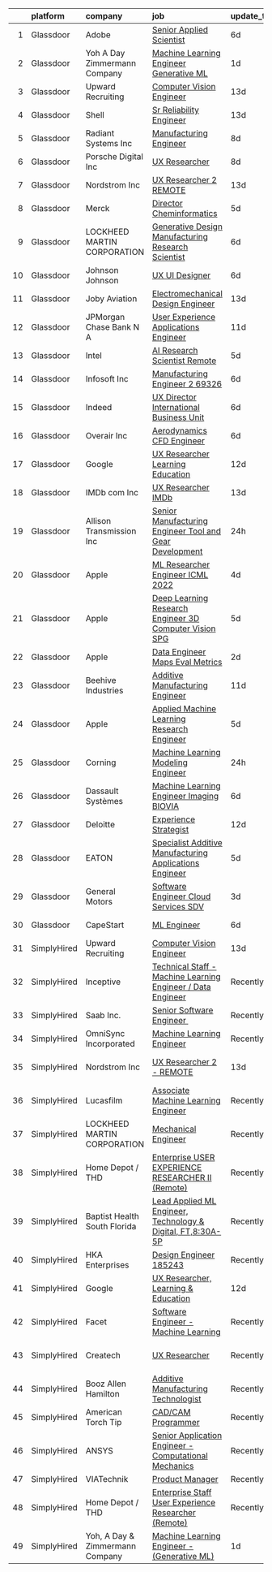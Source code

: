 

|    | platform    | company                         | job                                                                                                                                                                                                                                                                                                                                                                                                                                                                                                                                                                                                                                                                                                                                                                                                                                                                                                                                                                                                                                                                                                                                                                                                                                                                                                                                                                                          | update_time   | location                 |
|---:|:------------|:--------------------------------|:---------------------------------------------------------------------------------------------------------------------------------------------------------------------------------------------------------------------------------------------------------------------------------------------------------------------------------------------------------------------------------------------------------------------------------------------------------------------------------------------------------------------------------------------------------------------------------------------------------------------------------------------------------------------------------------------------------------------------------------------------------------------------------------------------------------------------------------------------------------------------------------------------------------------------------------------------------------------------------------------------------------------------------------------------------------------------------------------------------------------------------------------------------------------------------------------------------------------------------------------------------------------------------------------------------------------------------------------------------------------------------------------|:--------------|:-------------------------|
|  1 | Glassdoor   | Adobe                           | [Senior Applied Scientist](https://www.glassdoor.com/partner/jobListing.htm?pos=128&ao=1136043&s=58&guid=00000181d2458467827e144ab0c308d9&src=GD_JOB_AD&t=SR&vt=w&cs=1_70e1833e&cb=1657090180554&jobListingId=1007970888949&jrtk=3-0-1g794b14rjrp9801-1g794b158i6if800-618e503be2a85313-)                                                                                                                                                                                                                                                                                                                                                                                                                                                                                                                                                                                                                                                                                                                                                                                                                                                                                                                                                                                                                                                                                                    | 6d            | Seattle, WA              |
|  2 | Glassdoor   | Yoh  A Day   Zimmermann Company | [Machine Learning Engineer    Generative ML ](https://www.glassdoor.com/partner/jobListing.htm?pos=102&ao=1110586&s=58&guid=00000181d2458467827e144ab0c308d9&src=GD_JOB_AD&t=SR&vt=w&ea=1&cs=1_2a9b2e71&cb=1657090180548&jobListingId=1007982759644&cpc=9C2286EA3771AAF6&jrtk=3-0-1g794b14rjrp9801-1g794b158i6if800-3ef156ec08f33186--6NYlbfkN0Ae6Qmv8rNb3d5rEsMPL_plhvilYeiJERi7JqghURwQ9bq2mHgMGRGPHap0kt02TPhHoArRrIPDXB0Fm3NSxLJwWlAXpSoHydXD7YYEjQfYp-wt_j4lfGDfKIbzND_9EtD4wiBxpi_5Fu1gPRC5CvPWqwejtozptTMLVK4J_uv5kUAtnlLbzUmWf6tFympiFYnBP8K4BJWnZqgsDd_Sx_DpqW2KR0jefdT6XUffjapRTPbOXahSjOPT9KYU6Sw-WvD_mwvFgiysf6GUqqoujqOfR_vd5d3rl4Gz9eg7eDSnXkbiYZ3inxN4tvJ6uByqFX338QC0eFdcJD878lQ-WbxaXdEY_MgblGchkh3Lza711agydbttAShm8O10C1Lhvogm_LRiqGR71Jx1zQdFUhnSTXTrBb0oYjLwe8xg0TCeZ5tz9ahBGvUdKRywjVM_t-F_TXB7H1tMZ6WfJuHadfe_MjfQy9B977aUl1iJnpBUzA%3D%3D)                                                                                                                                                                                                                                                                                                                                                                                                                                                                                                                           | 1d            | Mountain View, CA        |
|  3 | Glassdoor   | Upward Recruiting               | [Computer Vision Engineer](https://www.glassdoor.com/partner/jobListing.htm?pos=110&ao=1136043&s=58&guid=00000181d2458467827e144ab0c308d9&src=GD_JOB_AD&t=SR&vt=w&ea=1&cs=1_a47df1da&cb=1657090180549&jobListingId=1007957782508&jrtk=3-0-1g794b14rjrp9801-1g794b158i6if800-2e21e2754d8e0a98-)                                                                                                                                                                                                                                                                                                                                                                                                                                                                                                                                                                                                                                                                                                                                                                                                                                                                                                                                                                                                                                                                                               | 13d           | Remote                   |
|  4 | Glassdoor   | Shell                           | [Sr  Reliability Engineer](https://www.glassdoor.com/partner/jobListing.htm?pos=113&ao=1136043&s=58&guid=00000181d2458467827e144ab0c308d9&src=GD_JOB_AD&t=SR&vt=w&cs=1_66a01b0f&cb=1657090180549&jobListingId=1007957372884&jrtk=3-0-1g794b14rjrp9801-1g794b158i6if800-10b005668955eb28-)                                                                                                                                                                                                                                                                                                                                                                                                                                                                                                                                                                                                                                                                                                                                                                                                                                                                                                                                                                                                                                                                                                    | 13d           | Deer Park, TX            |
|  5 | Glassdoor   | Radiant Systems Inc             | [Manufacturing Engineer](https://www.glassdoor.com/partner/jobListing.htm?pos=127&ao=1136043&s=58&guid=00000181d2458467827e144ab0c308d9&src=GD_JOB_AD&t=SR&vt=w&ea=1&cs=1_ffbf00da&cb=1657090180554&jobListingId=1007965948677&jrtk=3-0-1g794b14rjrp9801-1g794b158i6if800-56f5017d1ebf398c-)                                                                                                                                                                                                                                                                                                                                                                                                                                                                                                                                                                                                                                                                                                                                                                                                                                                                                                                                                                                                                                                                                                 | 8d            | Painted Post, NY         |
|  6 | Glassdoor   | Porsche Digital Inc             | [UX Researcher](https://www.glassdoor.com/partner/jobListing.htm?pos=121&ao=1136043&s=58&guid=00000181d2458467827e144ab0c308d9&src=GD_JOB_AD&t=SR&vt=w&cs=1_d82e3dd2&cb=1657090180553&jobListingId=1007965384726&jrtk=3-0-1g794b14rjrp9801-1g794b158i6if800-1bfb70a52c92c339-)                                                                                                                                                                                                                                                                                                                                                                                                                                                                                                                                                                                                                                                                                                                                                                                                                                                                                                                                                                                                                                                                                                               | 8d            | Atlanta, GA              |
|  7 | Glassdoor   | Nordstrom Inc                   | [UX Researcher 2   REMOTE](https://www.glassdoor.com/partner/jobListing.htm?pos=119&ao=1136043&s=58&guid=00000181d2458467827e144ab0c308d9&src=GD_JOB_AD&t=SR&vt=w&cs=1_d31b0104&cb=1657090180552&jobListingId=1007957153362&jrtk=3-0-1g794b14rjrp9801-1g794b158i6if800-608155c439d6817a-)                                                                                                                                                                                                                                                                                                                                                                                                                                                                                                                                                                                                                                                                                                                                                                                                                                                                                                                                                                                                                                                                                                    | 13d           | Seattle, WA              |
|  8 | Glassdoor   | Merck                           | [Director  Cheminformatics](https://www.glassdoor.com/partner/jobListing.htm?pos=120&ao=1136043&s=58&guid=00000181d2458467827e144ab0c308d9&src=GD_JOB_AD&t=SR&vt=w&cs=1_bce37f95&cb=1657090180553&jobListingId=1007975055606&jrtk=3-0-1g794b14rjrp9801-1g794b158i6if800-a4a0db368f2e5b3a-)                                                                                                                                                                                                                                                                                                                                                                                                                                                                                                                                                                                                                                                                                                                                                                                                                                                                                                                                                                                                                                                                                                   | 5d            | Boston, MA               |
|  9 | Glassdoor   | LOCKHEED MARTIN CORPORATION     | [Generative Design   Manufacturing Research Scientist](https://www.glassdoor.com/partner/jobListing.htm?pos=105&ao=1136043&s=58&guid=00000181d2458467827e144ab0c308d9&src=GD_JOB_AD&t=SR&vt=w&cs=1_f195dd32&cb=1657090180548&jobListingId=1007971993276&jrtk=3-0-1g794b14rjrp9801-1g794b158i6if800-5830dfb3cb1cb712-)                                                                                                                                                                                                                                                                                                                                                                                                                                                                                                                                                                                                                                                                                                                                                                                                                                                                                                                                                                                                                                                                        | 6d            | Billerica, MA            |
| 10 | Glassdoor   | Johnson   Johnson               | [UX UI Designer](https://www.glassdoor.com/partner/jobListing.htm?pos=129&ao=1136043&s=58&guid=00000181d2458467827e144ab0c308d9&src=GD_JOB_AD&t=SR&vt=w&cs=1_f27b1245&cb=1657090180554&jobListingId=1007971810251&jrtk=3-0-1g794b14rjrp9801-1g794b158i6if800-fcb3b0239c2331a4-)                                                                                                                                                                                                                                                                                                                                                                                                                                                                                                                                                                                                                                                                                                                                                                                                                                                                                                                                                                                                                                                                                                              | 6d            | Raritan, NJ              |
| 11 | Glassdoor   | Joby Aviation                   | [Electromechanical Design Engineer](https://www.glassdoor.com/partner/jobListing.htm?pos=114&ao=1136043&s=58&guid=00000181d2458467827e144ab0c308d9&src=GD_JOB_AD&t=SR&vt=w&cs=1_7ae9a210&cb=1657090180549&jobListingId=1007956106150&jrtk=3-0-1g794b14rjrp9801-1g794b158i6if800-acb599ffedd8eecd-)                                                                                                                                                                                                                                                                                                                                                                                                                                                                                                                                                                                                                                                                                                                                                                                                                                                                                                                                                                                                                                                                                           | 13d           | Santa Cruz, CA           |
| 12 | Glassdoor   | JPMorgan Chase Bank  N A        | [User Experience   Applications Engineer](https://www.glassdoor.com/partner/jobListing.htm?pos=122&ao=1136043&s=58&guid=00000181d2458467827e144ab0c308d9&src=GD_JOB_AD&t=SR&vt=w&cs=1_9a943f4a&cb=1657090180553&jobListingId=1007962736195&jrtk=3-0-1g794b14rjrp9801-1g794b158i6if800-6607245b2d100d86-)                                                                                                                                                                                                                                                                                                                                                                                                                                                                                                                                                                                                                                                                                                                                                                                                                                                                                                                                                                                                                                                                                     | 11d           | Apple Valley, CA         |
| 13 | Glassdoor   | Intel                           | [AI Research Scientist  Remote ](https://www.glassdoor.com/partner/jobListing.htm?pos=123&ao=1136043&s=58&guid=00000181d2458467827e144ab0c308d9&src=GD_JOB_AD&t=SR&vt=w&cs=1_0b6ede9b&cb=1657090180553&jobListingId=1007972697909&jrtk=3-0-1g794b14rjrp9801-1g794b158i6if800-e6d184d2bbfede32-)                                                                                                                                                                                                                                                                                                                                                                                                                                                                                                                                                                                                                                                                                                                                                                                                                                                                                                                                                                                                                                                                                              | 5d            | Santa Clara, CA          |
| 14 | Glassdoor   | Infosoft  Inc                   | [Manufacturing Engineer 2  69326](https://www.glassdoor.com/partner/jobListing.htm?pos=112&ao=1136043&s=58&guid=00000181d2458467827e144ab0c308d9&src=GD_JOB_AD&t=SR&vt=w&ea=1&cs=1_7151cb8d&cb=1657090180549&jobListingId=1007971096054&jrtk=3-0-1g794b14rjrp9801-1g794b158i6if800-05b70dd7c2898fd6-)                                                                                                                                                                                                                                                                                                                                                                                                                                                                                                                                                                                                                                                                                                                                                                                                                                                                                                                                                                                                                                                                                        | 6d            | Painted Post, NY         |
| 15 | Glassdoor   | Indeed                          | [UX Director   International Business Unit](https://www.glassdoor.com/partner/jobListing.htm?pos=104&ao=1110586&s=58&guid=00000181d2458467827e144ab0c308d9&src=GD_JOB_AD&t=SR&vt=w&cs=1_35605d42&cb=1657090180548&jobListingId=1007971205893&cpc=9908D8D4413DBB8A&jrtk=3-0-1g794b14rjrp9801-1g794b158i6if800-8bdda3467dc467eb--6NYlbfkN0CiRNM7CVr8YueLFKlzwbFWI0o7IjV438l4sVrvKZ0flpURU_mqoI8E88RAJZx1_nToDFyAHICBRXysA2QPrqnmdYMjauVfVm-aXzBipg7d0uLKOPw3sWUpNXv1jrlnDln_8TO8QbrxYzd69lSsEXtW-RzE3jUWACSKSpZXC7yQgZA1Ts5SMnldfVaA-hfJpdRKGHCUf0zhik02-TiyrDNMYV4hdbKLVdwG_r9wMJ378My5H369IBj0E8JQZRBQxw6T87jOUiD80zCGxnRf6irIk3Fzd13HKbCkzFLr4G5MW0bKyvcF_zzM68WSB3zzxTtqPPlCofcpjEfdBUbN4mw81hizgLRWFDVARSsiW5CQD9-hmNW8Pcj69C3Hd087D0LBHWwdhBi70zz86Ht-UtOlcPYOQJpzzSMSrMMpej0ASkzhnjsL8H0Xl5vR6RAqEybCMVmj7g9LYE3HpjgoEcin0qdqqfRPY1qSycRnkqd87kiWPmNeKTYC3CICNIGMqwc0t9gtCivXQhtC0imAHy3O)                                                                                                                                                                                                                                                                                                                                                                                                                                                                                              | 6d            | Austin, TX               |
| 16 | Glassdoor   | Overair  Inc                    | [Aerodynamics CFD Engineer](https://www.glassdoor.com/partner/jobListing.htm?pos=109&ao=1136043&s=58&guid=00000181d2458467827e144ab0c308d9&src=GD_JOB_AD&t=SR&vt=w&ea=1&cs=1_123c4c37&cb=1657090180549&jobListingId=1007971095344&jrtk=3-0-1g794b14rjrp9801-1g794b158i6if800-428bb3b897652151-)                                                                                                                                                                                                                                                                                                                                                                                                                                                                                                                                                                                                                                                                                                                                                                                                                                                                                                                                                                                                                                                                                              | 6d            | Santa Ana, CA            |
| 17 | Glassdoor   | Google                          | [UX Researcher  Learning   Education](https://www.glassdoor.com/partner/jobListing.htm?pos=111&ao=1136043&s=58&guid=00000181d2458467827e144ab0c308d9&src=GD_JOB_AD&t=SR&vt=w&cs=1_46e51443&cb=1657090180549&jobListingId=1007959780547&jrtk=3-0-1g794b14rjrp9801-1g794b158i6if800-df1c80ee7936e630-)                                                                                                                                                                                                                                                                                                                                                                                                                                                                                                                                                                                                                                                                                                                                                                                                                                                                                                                                                                                                                                                                                         | 12d           | San Francisco, CA        |
| 18 | Glassdoor   | IMDb com  Inc                   | [UX Researcher  IMDb](https://www.glassdoor.com/partner/jobListing.htm?pos=125&ao=1136043&s=58&guid=00000181d2458467827e144ab0c308d9&src=GD_JOB_AD&t=SR&vt=w&cs=1_eabe006e&cb=1657090180554&jobListingId=1007957418675&jrtk=3-0-1g794b14rjrp9801-1g794b158i6if800-c268364bb23a3570-)                                                                                                                                                                                                                                                                                                                                                                                                                                                                                                                                                                                                                                                                                                                                                                                                                                                                                                                                                                                                                                                                                                         | 13d           | Remote                   |
| 19 | Glassdoor   | Allison Transmission  Inc       | [Senior Manufacturing Engineer   Tool and Gear Development](https://www.glassdoor.com/partner/jobListing.htm?pos=115&ao=1136043&s=58&guid=00000181d2458467827e144ab0c308d9&src=GD_JOB_AD&t=SR&vt=w&cs=1_b403f4d7&cb=1657090180549&jobListingId=1007985925971&jrtk=3-0-1g794b14rjrp9801-1g794b158i6if800-c985f82f04198b8b-)                                                                                                                                                                                                                                                                                                                                                                                                                                                                                                                                                                                                                                                                                                                                                                                                                                                                                                                                                                                                                                                                   | 24h           | Indianapolis, IN         |
| 20 | Glassdoor   | Apple                           | [ML Researcher   Engineer  ICML 2022 ](https://www.glassdoor.com/partner/jobListing.htm?pos=107&ao=1136043&s=58&guid=00000181d2458467827e144ab0c308d9&src=GD_JOB_AD&t=SR&vt=w&cs=1_4d767a95&cb=1657090180549&jobListingId=1007977376332&jrtk=3-0-1g794b14rjrp9801-1g794b158i6if800-ebdaa431a03aec32-)                                                                                                                                                                                                                                                                                                                                                                                                                                                                                                                                                                                                                                                                                                                                                                                                                                                                                                                                                                                                                                                                                        | 4d            | Cupertino, CA            |
| 21 | Glassdoor   | Apple                           | [Deep Learning Research Engineer  3D Computer Vision   SPG](https://www.glassdoor.com/partner/jobListing.htm?pos=106&ao=1136043&s=58&guid=00000181d2458467827e144ab0c308d9&src=GD_JOB_AD&t=SR&vt=w&cs=1_10f58e59&cb=1657090180548&jobListingId=1007975564657&jrtk=3-0-1g794b14rjrp9801-1g794b158i6if800-f294efce9365c613-)                                                                                                                                                                                                                                                                                                                                                                                                                                                                                                                                                                                                                                                                                                                                                                                                                                                                                                                                                                                                                                                                   | 5d            | Cupertino, CA            |
| 22 | Glassdoor   | Apple                           | [Data Engineer  Maps Eval Metrics](https://www.glassdoor.com/partner/jobListing.htm?pos=103&ao=1110586&s=58&guid=00000181d2458467827e144ab0c308d9&src=GD_JOB_AD&t=SR&vt=w&cs=1_12fec8df&cb=1657090180548&jobListingId=1007981077197&cpc=9908D8D4413DBB8A&jrtk=3-0-1g794b14rjrp9801-1g794b158i6if800-fcb89ba8530a05ad--6NYlbfkN0BvKrLyj5gPmtZO9T8euul8TCxuuKNOtzRJOomxnwSEodTz2Bc-sPZlt2Zgji_QUXGcPDDC0toIwkjjSX4pmKJQPu1bsxKDITU5WKNSEn6ePegREADGpDVQMOY6z2KDoUqo20z9hSaLPtO1Exw88_J7LYEFvcBranYEI5WZgpK7o1SzRvxN8Wwn2U1l3SuF_7R7mHrwIg18GTldwnzfwzzp2QSGaeISJm_ibumdWJhmzai42z_2qnT5Kdvi8OlkIDjEdTdYuoor3KHAl0CB0GKz3FVfXOAAdjPkoOSAZD2nQS0AJhXyc0DfxnnEhLBK9WOshS-bcEQs-wo41ukCqdKcTzueJDyDveoy7ufFb58DOWG9H0p8fligkMsodT2YKy1yPTRRDuqcbzh1ZKZhA2QLKO_70dJDDViN23vvaS6BEzl_9I7lBOmbqSkE0SDcqILdgoWR9THDiGS390792o9Szz1wLwlT1kshyiBed-MpujhOhcD5TKZOEfNjzrW6twBx7H_4LMJ_qA9oh3LmnqQ6pDxlrvUJ5h0rPz3OxqSnE9ZX_EzS6hA5bWOVXtEVUi5B_VD92wr22FmKjIHb36TSPqOWvOmVZNwll29XF7_1xrfi8_KqamN-aUIlJ7aYXp7Dpe8L0WvkAr0tY_Mf8sofegVhgCIOSUwZuVHcq_KB1RxpVXeV6PZ9snzwobZsS95n2ypAzM_9tXu-u7RDNoyTTcB2meybQpnD6zUGZigWFHCH8hl3g7b1U-CgX_nY7e3rAzZtjarRFkr8RRE4KKYd40LJs1hdO0oHHVRWYkNNfeyR5uKn6pulGc9DWZOfXQ0h7ni7lLHGTnLTL7RT_4zkopdwUe-10C5hi8CRkVMTYuVfzPz7GnDzMMZMZpolIipF75iMAa8Hp_0DjM2WciZp_6pt0J9eJZFemGip-mh1yYV_dQt3HGZe9qHz_btWMNLbinyJh3mHTAttVOPrSS8u)                                       | 2d            | Cupertino, CA            |
| 23 | Glassdoor   | Beehive Industries              | [Additive Manufacturing Engineer](https://www.glassdoor.com/partner/jobListing.htm?pos=117&ao=1136043&s=58&guid=00000181d2458467827e144ab0c308d9&src=GD_JOB_AD&t=SR&vt=w&ea=1&cs=1_6033076b&cb=1657090180550&jobListingId=1007962467180&jrtk=3-0-1g794b14rjrp9801-1g794b158i6if800-81fdef901ec4dd6e-)                                                                                                                                                                                                                                                                                                                                                                                                                                                                                                                                                                                                                                                                                                                                                                                                                                                                                                                                                                                                                                                                                        | 11d           | Denver, CO               |
| 24 | Glassdoor   | Apple                           | [Applied Machine Learning Research Engineer](https://www.glassdoor.com/partner/jobListing.htm?pos=101&ao=1110586&s=58&guid=00000181d2458467827e144ab0c308d9&src=GD_JOB_AD&t=SR&vt=w&cs=1_ce28595e&cb=1657090180548&jobListingId=1007972446556&cpc=0FE1F5EA2BC84A01&jrtk=3-0-1g794b14rjrp9801-1g794b158i6if800-3e48cf0cef0c3e92--6NYlbfkN0BvKrLyj5gPmtZO9T8euul8TCxuuKNOtzRJOomxnwSEodTz2Bc-sPZl8WPllYOnI2iSo8V1TL2wcIgaohnAvPJGLI-rs79cOG4peC1c_72dKmydqxFccLI-NwQIrlYChOwm-qmZO0Jk3czq7Cvi66AMtMiGy-y8IYaSFRt07eUfzIiQd88fXJ4TcJwIoxD1Zhzuan74IcxKIPxTQeg8zk8RBZprZlHYn978-rUlehHamwTEVqug2RsbvM-KBpiDY0VZpXgiZYc4tY0P2uOfrFGGTILQfaQssrP9t967anJ4-liq7hhOO0MqvfAxBG96maLPOlcf2tbZrG6-EobrHM-j5ob2pYrJTTc_miop67C3tycAXCEDqsG0SAJ44HcL65YlxWO7hz7L3Mdg0CJ88lnTXRGfNbpJqV2OUOSfpjxeii8mAnf_vlSjtc1CKSX0dqAWnt4EVudfzoFGKRp2RyM3FnHW1ZuD0fYBtKz1YT05vMzt4-sn98xQCJkRizcNAyKqOURDho_Yh9VcpOWQ9pRFi_d7XXzP4TKEWFs_kLPAqIMjK0Sa4w4pbQLx7-12kyaZxro_LO_i20Jq8AhhEPe5SsCUbZNKKU0z2U8IxovAghq918V1xtepaw_7kDnUDZaVhYNTWxRgZj9C6dqYhAhCT76HIh_X5Lkm66IpIuOkc_B1zU1n90ezjWMQX7JUayNG7qgr25l0hZMy1CwwsISPqmlXy3gAYrQkgyQJqNm1ixHWP2i6_w1K6GdgS5jgaL945jUOXSWPy6w4nDxrLS0JOfimKHjwOjiJRlo4AuYjTBK1RqQrr5UXa1-qES2ZI41YUMFab-_COs6AIPbFtHn4XY9k-MnyvMp84xahTaGb-WwizAcwIxRx8ZgqxlobwPamJw_tiMgmw-5_qq3tbOE4UuJcrU2c7JfitKVm6AP9ELnrdo79A7FtAdZDKABeFOnNwpCgZ-IzsHxWWxa4TVi6itBu53jgmKZsvt-JUQksnA%3D%3D) | 5d            | San Diego, CA            |
| 25 | Glassdoor   | Corning                         | [Machine Learning Modeling Engineer](https://www.glassdoor.com/partner/jobListing.htm?pos=124&ao=1136043&s=58&guid=00000181d2458467827e144ab0c308d9&src=GD_JOB_AD&t=SR&vt=w&cs=1_aa0d3743&cb=1657090180554&jobListingId=1007985113411&jrtk=3-0-1g794b14rjrp9801-1g794b158i6if800-520d69d3e679490c-)                                                                                                                                                                                                                                                                                                                                                                                                                                                                                                                                                                                                                                                                                                                                                                                                                                                                                                                                                                                                                                                                                          | 24h           | Corning, NY              |
| 26 | Glassdoor   | Dassault Systèmes               | [Machine Learning Engineer Imaging   BIOVIA](https://www.glassdoor.com/partner/jobListing.htm?pos=118&ao=1136043&s=58&guid=00000181d2458467827e144ab0c308d9&src=GD_JOB_AD&t=SR&vt=w&cs=1_f83a61b4&cb=1657090180550&jobListingId=1007971286133&jrtk=3-0-1g794b14rjrp9801-1g794b158i6if800-b83ee0bdba349000-)                                                                                                                                                                                                                                                                                                                                                                                                                                                                                                                                                                                                                                                                                                                                                                                                                                                                                                                                                                                                                                                                                  | 6d            | San Diego, CA            |
| 27 | Glassdoor   | Deloitte                        | [Experience Strategist](https://www.glassdoor.com/partner/jobListing.htm?pos=126&ao=1136043&s=58&guid=00000181d2458467827e144ab0c308d9&src=GD_JOB_AD&t=SR&vt=w&cs=1_2f90c23d&cb=1657090180554&jobListingId=1007958459453&jrtk=3-0-1g794b14rjrp9801-1g794b158i6if800-90b21840f0137d89-)                                                                                                                                                                                                                                                                                                                                                                                                                                                                                                                                                                                                                                                                                                                                                                                                                                                                                                                                                                                                                                                                                                       | 12d           | Seattle, WA              |
| 28 | Glassdoor   | EATON                           | [Specialist   Additive Manufacturing Applications Engineer](https://www.glassdoor.com/partner/jobListing.htm?pos=116&ao=1136043&s=58&guid=00000181d2458467827e144ab0c308d9&src=GD_JOB_AD&t=SR&vt=w&cs=1_d70fefd3&cb=1657090180550&jobListingId=1007973772476&jrtk=3-0-1g794b14rjrp9801-1g794b158i6if800-24f9db2ec16f5da2-)                                                                                                                                                                                                                                                                                                                                                                                                                                                                                                                                                                                                                                                                                                                                                                                                                                                                                                                                                                                                                                                                   | 5d            | Southfield, MI           |
| 29 | Glassdoor   | General Motors                  | [Software Engineer   Cloud Services   SDV](https://www.glassdoor.com/partner/jobListing.htm?pos=130&ao=1136043&s=58&guid=00000181d2458467827e144ab0c308d9&src=GD_JOB_AD&t=SR&vt=w&cs=1_79e8d13b&cb=1657090180556&jobListingId=1007979241615&jrtk=3-0-1g794b14rjrp9801-1g794b158i6if800-4b1ea89f5fd69d67-)                                                                                                                                                                                                                                                                                                                                                                                                                                                                                                                                                                                                                                                                                                                                                                                                                                                                                                                                                                                                                                                                                    | 3d            | Warren, MI               |
| 30 | Glassdoor   | CapeStart                       | [ML Engineer](https://www.glassdoor.com/partner/jobListing.htm?pos=108&ao=1136043&s=58&guid=00000181d2458467827e144ab0c308d9&src=GD_JOB_AD&t=SR&vt=w&cs=1_a5a9a2ca&cb=1657090180549&jobListingId=1007970088689&jrtk=3-0-1g794b14rjrp9801-1g794b158i6if800-c5c57b29945e7a0e-)                                                                                                                                                                                                                                                                                                                                                                                                                                                                                                                                                                                                                                                                                                                                                                                                                                                                                                                                                                                                                                                                                                                 | 6d            | Cambridge, MA            |
| 31 | SimplyHired | Upward Recruiting               | [Computer Vision Engineer](https://www.simplyhired.com/job/rkCRw4L7zZyIjOI7zDuN7ivicgLG8hqhk8yOpjOy7-yVCSDmzkL6ow?q=generative+engineer)                                                                                                                                                                                                                                                                                                                                                                                                                                                                                                                                                                                                                                                                                                                                                                                                                                                                                                                                                                                                                                                                                                                                                                                                                                                     | 13d           | Remote                   |
| 32 | SimplyHired | Inceptive                       | [Technical Staff - Machine Learning Engineer / Data Engineer](https://www.simplyhired.com/job/nU_pczZ8k_8OLKVUZdqqqLwaQKANdZcg--5NjulzQpo0A-o37XVZkQ?q=generative+engineer)                                                                                                                                                                                                                                                                                                                                                                                                                                                                                                                                                                                                                                                                                                                                                                                                                                                                                                                                                                                                                                                                                                                                                                                                                  | Recently      | Remote                   |
| 33 | SimplyHired | Saab Inc.                       | [Senior Software Engineer ﻿](https://www.simplyhired.com/job/XGxxSbi_pQmghBTdNfKG3BCaBxwKkfnYwjhpRjm-rIVPcxLAmzaDCg?q=generative+engineer)                                                                                                                                                                                                                                                                                                                                                                                                                                                                                                                                                                                                                                                                                                                                                                                                                                                                                                                                                                                                                                                                                                                                                                                                                                                   | Recently      | Remote                   |
| 34 | SimplyHired | OmniSync Incorporated           | [Machine Learning Engineer](https://www.simplyhired.com/job/Ms1rUOOkPUDsS74FgK92f7jngW4kzHcHoT7F_OvtjO8xRlfiq_mzCQ?q=generative+engineer)                                                                                                                                                                                                                                                                                                                                                                                                                                                                                                                                                                                                                                                                                                                                                                                                                                                                                                                                                                                                                                                                                                                                                                                                                                                    | Recently      | San Diego, CA            |
| 35 | SimplyHired | Nordstrom Inc                   | [UX Researcher 2 - REMOTE](https://www.simplyhired.com/job/6lwKITcTEPLMJdWVLA0p2KF-JUCKp7WKk0hyeGG-pjZ4y10DKZolYg?q=generative+engineer)                                                                                                                                                                                                                                                                                                                                                                                                                                                                                                                                                                                                                                                                                                                                                                                                                                                                                                                                                                                                                                                                                                                                                                                                                                                     | 13d           | Seattle, WA +5 locations |
| 36 | SimplyHired | Lucasfilm                       | [Associate Machine Learning Engineer](https://www.simplyhired.com/job/XJTtzorP-cvC9W-T4C3Nbsj0BMgIlQp6ZwvKdhPLZqUll3uPYTuIAQ?q=generative+engineer)                                                                                                                                                                                                                                                                                                                                                                                                                                                                                                                                                                                                                                                                                                                                                                                                                                                                                                                                                                                                                                                                                                                                                                                                                                          | Recently      | San Francisco, CA        |
| 37 | SimplyHired | LOCKHEED MARTIN CORPORATION     | [Mechanical Engineer](https://www.simplyhired.com/job/DrdYSViEOJmm8VeD-CAIA2QkqGdQTsm45767GHFQXICe0v2HYKc4dg?q=generative+engineer)                                                                                                                                                                                                                                                                                                                                                                                                                                                                                                                                                                                                                                                                                                                                                                                                                                                                                                                                                                                                                                                                                                                                                                                                                                                          | Recently      | Liverpool, NY            |
| 38 | SimplyHired | Home Depot / THD                | [Enterprise USER EXPERIENCE RESEARCHER II (Remote)](https://www.simplyhired.com/job/Vxk6_r6G-Y2lov6zm8gWimmfT6_6QSkcwIBqpLlN45du5cUAEOcnpA?q=generative+engineer)                                                                                                                                                                                                                                                                                                                                                                                                                                                                                                                                                                                                                                                                                                                                                                                                                                                                                                                                                                                                                                                                                                                                                                                                                            | Recently      | Atlanta, GA              |
| 39 | SimplyHired | Baptist Health South Florida    | [Lead Applied ML Engineer, Technology & Digital, FT,8:30A-5P](https://www.simplyhired.com/job/bPEqHg7irsI6LT87hED1klw5XllAc00hwjSLpBZAIvvu4x7ryDq1eA?q=generative+engineer)                                                                                                                                                                                                                                                                                                                                                                                                                                                                                                                                                                                                                                                                                                                                                                                                                                                                                                                                                                                                                                                                                                                                                                                                                  | Recently      | Florida                  |
| 40 | SimplyHired | HKA Enterprises                 | [Design Engineer 185243](https://www.simplyhired.com/job/HeIK9pPhgZQjZsk8zWriMAOhab5AvlqYqXNqlBvWRwGvKhjI5qGlGA?q=generative+engineer)                                                                                                                                                                                                                                                                                                                                                                                                                                                                                                                                                                                                                                                                                                                                                                                                                                                                                                                                                                                                                                                                                                                                                                                                                                                       | Recently      | Windsor Locks, CT        |
| 41 | SimplyHired | Google                          | [UX Researcher, Learning & Education](https://www.simplyhired.com/job/WGCSVKpQGbUMUJM-_ZKn_88_lb6_wQ3quIe5_IBj1DVzS_pd-OSyog?q=generative+engineer)                                                                                                                                                                                                                                                                                                                                                                                                                                                                                                                                                                                                                                                                                                                                                                                                                                                                                                                                                                                                                                                                                                                                                                                                                                          | 12d           | San Francisco, CA        |
| 42 | SimplyHired | Facet                           | [Software Engineer - Machine Learning](https://www.simplyhired.com/job/rRl7LpYqGiIowLAwzbrNzMgXtXTFbKgtp-z9fo66PKEqX4Q6nYlO_w?q=generative+engineer)                                                                                                                                                                                                                                                                                                                                                                                                                                                                                                                                                                                                                                                                                                                                                                                                                                                                                                                                                                                                                                                                                                                                                                                                                                         | Recently      | San Francisco, CA        |
| 43 | SimplyHired | Createch                        | [UX Researcher](https://www.simplyhired.com/job/i7kHaMs_t4HJbJlYlCbNzuzUNip4IiMfa1iEYNfuICNgoGdDox8jZA?q=generative+engineer)                                                                                                                                                                                                                                                                                                                                                                                                                                                                                                                                                                                                                                                                                                                                                                                                                                                                                                                                                                                                                                                                                                                                                                                                                                                                | Recently      | San Francisco, CA        |
| 44 | SimplyHired | Booz Allen Hamilton             | [Additive Manufacturing Technologist](https://www.simplyhired.com/job/aX1q5uxCrUZ_BFPr36zd81W8FjdVNenl4q6sjx4_a2yxlqpgXLxMWw?q=generative+engineer)                                                                                                                                                                                                                                                                                                                                                                                                                                                                                                                                                                                                                                                                                                                                                                                                                                                                                                                                                                                                                                                                                                                                                                                                                                          | Recently      | Warren, MI               |
| 45 | SimplyHired | American Torch Tip              | [CAD/CAM Programmer](https://www.simplyhired.com/job/wn2fbyaBec78acuNdq2eAVR7_spd69UScYMbA_x7q4_mYYN8c7ZLaQ?q=generative+engineer)                                                                                                                                                                                                                                                                                                                                                                                                                                                                                                                                                                                                                                                                                                                                                                                                                                                                                                                                                                                                                                                                                                                                                                                                                                                           | Recently      | Bradenton, FL            |
| 46 | SimplyHired | ANSYS                           | [Senior Application Engineer - Computational Mechanics](https://www.simplyhired.com/job/VUvHEQESYkRNe2g3tJ_Uihxe-6Qae_kl-9eegS1oCb-uMqrbdOuaSw?q=generative+engineer)                                                                                                                                                                                                                                                                                                                                                                                                                                                                                                                                                                                                                                                                                                                                                                                                                                                                                                                                                                                                                                                                                                                                                                                                                        | Recently      | Ann Arbor, MI            |
| 47 | SimplyHired | VIATechnik                      | [Product Manager](https://www.simplyhired.com/job/YVXgEfpeqlU-NgAXZdogWzcUr_tubymCRGeyw709a5fMjk7TtvSsfQ?q=generative+engineer)                                                                                                                                                                                                                                                                                                                                                                                                                                                                                                                                                                                                                                                                                                                                                                                                                                                                                                                                                                                                                                                                                                                                                                                                                                                              | Recently      | Denver, CO               |
| 48 | SimplyHired | Home Depot / THD                | [Enterprise Staff User Experience Researcher (Remote)](https://www.simplyhired.com/job/OCmKnGofzV5hw7O-viYblxOz7UbxbYKKYLSNMWkqpJJFujD_IBrYgA?q=generative+engineer)                                                                                                                                                                                                                                                                                                                                                                                                                                                                                                                                                                                                                                                                                                                                                                                                                                                                                                                                                                                                                                                                                                                                                                                                                         | Recently      | Atlanta, GA              |
| 49 | SimplyHired | Yoh, A Day & Zimmermann Company | [Machine Learning Engineer - (Generative ML)](https://www.simplyhired.com/job/7aYu7SxFh_rMH8QW9USb027e2AVza7KDRKSJCstzz2rOHP-O66kvpw?q=generative+engineer)                                                                                                                                                                                                                                                                                                                                                                                                                                                                                                                                                                                                                                                                                                                                                                                                                                                                                                                                                                                                                                                                                                                                                                                                                                  | 1d            | Mountain View, CA        |